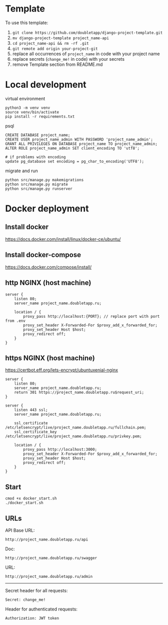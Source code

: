 # Template
To use this template:
1. `git clone https://github.com/doubletapp/django-project-template.git`
2. `mv django-project-template project_name-api`
3. `cd project_name-api && rm -rf .git`
4. `git remote add origin your-project-git`
5. replace all occurrences of `project_name` in code with your project name
6. replace secrets (`change_me!` in code) with your secrets
7. remove Template section from README.md


# Local development
virtual environment
```
python3 -m venv venv
source venv/bin/activate
pip install -r requirements.txt
```

psql
```
CREATE DATABASE project_name;
CREATE USER project_name_admin WITH PASSWORD 'project_name_admin';
GRANT ALL PRIVILEGES ON DATABASE project_name TO project_name_admin;
ALTER ROLE project_name_admin SET client_encoding TO 'utf8';

# if problems with encoding
update pg_database set encoding = pg_char_to_encoding('UTF8');
```

migrate and run
```
python src/manage.py makemigrations
python src/manage.py migrate
python src/manage.py runserver
```

# Docker deployment
## Install docker
https://docs.docker.com/install/linux/docker-ce/ubuntu/

## Install docker-compose
https://docs.docker.com/compose/install/

## http NGINX (host machine)
```
server {
    listen 80;
    server_name project_name.doubletapp.ru;

    location / {
        proxy_pass http://localhost:{PORT}; // replace port with port from .env
        proxy_set_header X-Forwarded-For $proxy_add_x_forwarded_for;
        proxy_set_header Host $host;
        proxy_redirect off;
    }
}
```

## https NGINX (host machine)
https://certbot.eff.org/lets-encrypt/ubuntuxenial-nginx
```
server {
    listen 80;
    server_name project_name.doubletapp.ru;
    return 301 https://project_name.doubletapp.ru$request_uri;
}

server {
    listen 443 ssl;
    server_name project_name.doubletapp.ru;

    ssl_certificate /etc/letsencrypt/live/project_name.doubletapp.ru/fullchain.pem;
    ssl_certificate_key /etc/letsencrypt/live/project_name.doubletapp.ru/privkey.pem;

    location / {
        proxy_pass http://localhost:3000;
        proxy_set_header X-Forwarded-For $proxy_add_x_forwarded_for;
        proxy_set_header Host $host;
        proxy_redirect off;
    }
}
```

## Start
```
cmod +x docker_start.sh
./docker_start.sh
```

## URLs
API Base URL:
```
http://project_name.doubletapp.ru/api
```
Doc:
```
http://project_name.doubletapp.ru/swagger
```
URL:
```
http://project_name.doubletapp.ru/admin
```
---
Secret header for all requests:
```
Secret: change_me!
```
Header for authenticated requests:
```
Authorization: JWT token
```
